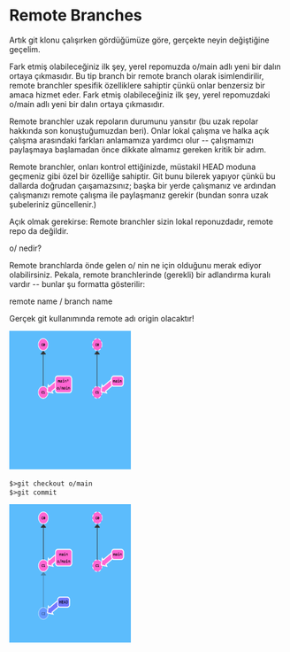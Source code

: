 # Remote Branches

Artık git klonu çalışırken gördüğümüze göre, gerçekte neyin değiştiğine geçelim.

Fark etmiş olabileceğiniz ilk şey, yerel repomuzda o/main adlı yeni bir dalın ortaya çıkmasıdır. Bu tip branch bir remote branch olarak isimlendirilir, remote branchler spesifik özelliklere sahiptir çünkü onlar benzersiz bir amaca hizmet eder. Fark etmiş olabileceğiniz ilk şey, yerel repomuzdaki o/main adlı yeni bir dalın ortaya çıkmasıdır.

Remote branchler uzak repoların durumunu yansıtır (bu uzak repolar hakkında son konuştuğumuzdan beri). Onlar lokal çalışma ve halka açık çalışma arasındaki farkları anlamamıza yardımcı olur -- çalışmamızı paylaşmaya başlamadan önce dikkate almamız gereken kritik bir adım.

Remote branchler, onları kontrol ettiğinizde, müstakil HEAD moduna geçmeniz gibi özel bir özelliğe sahiptir. Git bunu bilerek yapıyor çünkü bu dallarda doğrudan çaışamazsınız; başka bir yerde çalışmanız ve ardından çalışmanızı remote çalışma ile paylaşmanız gerekir (bundan sonra uzak şubeleriniz güncellenir.)

Açık olmak gerekirse: Remote branchler sizin lokal reponuzdadır, remote repo da değildir.

o/ nedir?

Remote branchlarda önde gelen o/ nin ne için olduğunu merak ediyor olabilirsiniz. Pekala, remote branchlerinde (gerekli) bir adlandırma kuralı vardır -- bunlar şu formatta gösterilir:

remote name / branch name 



Gerçek git kullanımında remote adı origin olacaktır!


<img src="pics/task2_1.png" width="220" height="250"/>

``` 
$>git checkout o/main
$>git commit
```

<img src="pics/task2_2.png" width="220" height="250"/>



